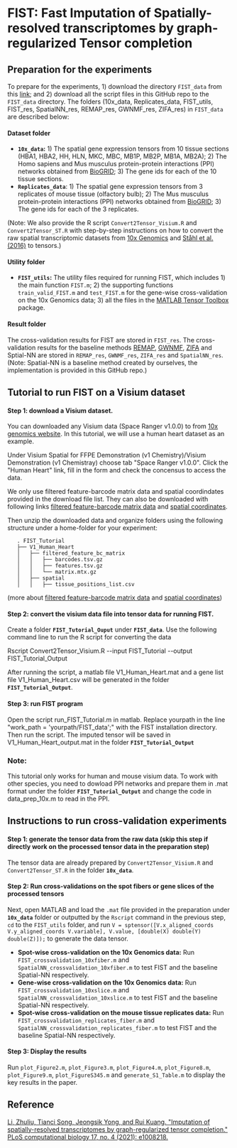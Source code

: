 # FIST: Fast Imputation of Spatially-resolved transcriptomes by graph-regularized Tensor completion

## Preparation for the experiments
To prepare for the experiments, 1) download the directory `FIST_data` from this [link](http://compbio.cs.umn.edu/FIST_package.tgz); and 2) download all the script files in this GitHub repo to the `FIST_data` directory.
The folders (10x_data, Replicates_data, FIST_utils, FIST_res, SpatialNN_res, REMAP_res, GWNMF_res, ZIFA_res) in `FIST_data` are described below:
#### Dataset folder
- **`10x_data`:** 1) The spatial gene expression tensors from 10 tissue sections (HBA1, HBA2, HH, HLN, MKC, MBC, MB1P, MB2P, MB1A, MB2A); 2) The Homo sapiens and Mus musculus protein-protein interactions (PPI) networks obtained from [BioGRID](https://thebiogrid.org/);  3) The gene ids for each of the 10 tissue sections. 
- **`Replicates_data`**: 1) The spatial gene expression tensors from 3 replicates of mouse tissue (olfactory bulb);  2) The Mus musculus protein-protein interactions (PPI) networks obtained from [BioGRID](https://thebiogrid.org/); 3) The gene ids for each of the 3 replicates.

(Note: We also provide the R script `Convert2Tensor_Visium.R` and `Convert2Tensor_ST.R` with step-by-step instructions on how to convert the raw spatial transcriptomic datasets from [10x Genomics](https://support.10xgenomics.com/spatial-gene-expression/datasets/) and [Ståhl et al. (2016)](https://www.spatialresearch.org/resources-published-datasets/doi-10-1126science-aaf2403/) to tensors.)
#### Utility folder
- **`FIST_utils`:** The utility files required for running FIST, which includes 1) the main function `FIST.m`; 2) the supporting functions `train_valid_FIST.m` and `test_FIST.m` for the gene-wise cross-validation on the 10x Genomics data; 3) all the files in the [MATLAB Tensor Toolbox](https://gitlab.com/tensors/tensor_toolbox) package.
#### Result folder
The cross-validation results for FIST are stored in `FIST_res`. The cross-validation results for the baseline methods [REMAP](https://github.com/hansaimlim/REMAP), [GWNMF](https://locus.siam.org/doi/pdf/10.1137/1.9781611972801.18), [ZIFA](https://github.com/epierson9/ZIFA) and Sptial-NN are stored in `REMAP_res`, `GWNMF_res`, `ZIFA_res` and `SpatialNN_res`. (Note: Spatial-NN is a baseline method created by ourselves, the implementation is provided in this GitHub repo.)

## Tutorial to run FIST on a Visium dataset
#### Step 1: download a Visium dataset.
You can downloaded any Visium data (Space Ranger v1.0.0) to from [10x genomics website](https://support.10xgenomics.com/spatial-gene-expression/datasets/).
In this tutorial, we will use a human heart dataset as an example. 

Under Visium Spatial for FFPE Demonstration (v1 Chemistry)/Visium Demonstration (v1 Chemistray) choose tab "Space Ranger v1.0.0". Click the "Human Heart" link, fill in the form and check the concensus to access the data. 

We only use filtered feature-barcode matrix data and spatial coordindates provided in the download file list. They can also be downloaded with following links [filtered feature-barcode matrix data](https://cf.10xgenomics.com/samples/spatial-exp/1.0.0/V1_Human_Heart/V1_Human_Heart_filtered_feature_bc_matrix.tar.gz) and [spatial coordinates](https://cf.10xgenomics.com/spatial-gene-expression/datasets/V1_Human_Heart/V1_Human_Heart_spatial.tar.gz). 

Then unzip the downloaded data and organize folders using the following structure under a home-folder for your experiment:

       . FIST_Tutorial
       ├── V1_Human_Heart
       │   ├── filtered_feature_bc_matrix
       │   │   ├── barcodes.tsv.gz
       │   │   ├── features.tsv.gz
       │   │   └── matrix.mtx.gz 
       │   ├── spatial
       │   │   ├── tissue_positions_list.csv

(more about [filtered feature-barcode matrix data](https://support.10xgenomics.com/spatial-gene-expression/software/pipelines/latest/output/matrices) and [spatial coordinates](https://support.10xgenomics.com/spatial-gene-expression/software/pipelines/latest/output/images))

#### Step 2: convert the visium data file into tensor data for running FIST.
Create a folder **`FIST_Tutorial_Ouput`** under **`FIST_data`**. Use the following command line to run the R script for converting the data

Rscript Convert2Tensor_Visium.R --input FIST_Tutorial --output FIST_Tutorial_Output

After running the script, a matlab file V1_Human_Heart.mat and a gene list file V1_Human_Heart.csv will be generated in the folder **`FIST_Tutorial_Output`**.

#### Step 3: run FIST program
Open the script run_FIST_Tutorial.m in matlab. Replace yourpath in the line "work_path = 'yourpath/FIST_data';" with the FIST installation directory. Then run the script. The imputed tensor will be saved in V1_Human_Heart_output.mat in the folder **`FIST_Tutorial_Output`**

### Note: 
This tutorial only works for human and mouse visium data. To work with other species, you need to dowload PPI networks and prepare them in .mat format under the folder **`FIST_Tutorial_Output`** and change the code in data_prep_10x.m to read in the PPI.

## Instructions to run cross-validation experiments
#### Step 1: generate the tensor data from the raw data (skip this step if directly work on the processed tensor data in the preparation step)
The tensor data are already prepared by `Convert2Tensor_Visium.R` and `Convert2Tensor_ST.R` in the folder **`10x_data`**. 

#### Step 2: Run cross-validations on the spot fibers or gene slices of the processed tensors
Next, open MATLAB and load the `.mat` file provided in the preparation under **`10x_data`** folder or outputted by the `Rscript` command in the previous step, `cd` to the `FIST_utils` folder, and run `V = sptensor([V.x_aligned_coords V.y_aligned_coords V.variable], V.value, [double(X) double(Y) double(Z)]);` to generate the data tensor.

- **Spot-wise cross-validation on the 10x Genomics data:**  Run `FIST_crossvalidation_10xfiber.m` and `SpatialNN_crossvalidation_10xfiber.m` to test FIST and the baseline Spatial-NN respectively.
- **Gene-wise cross-validation on the 10x Genomics data:**  Run `FIST_crossvalidation_10xslice.m` and `SpatialNN_crossvalidation_10xslice.m` to test FIST and the baseline Spatial-NN respectively. 
- **Spot-wise cross-validation on the mouse tissue replicates data:**  Run `FIST_crossvalidation_replicates_fiber.m` and `SpatialNN_crossvalidation_replicates_fiber.m` to test FIST and the baseline Spatial-NN respectively.

#### Step 3: Display the results
Run `plot_Figure2.m`, `plot_Figure3.m`, `plot_Figure4.m`, `plot_Figure8.m`, `plot_Figure9.m`, `plot_FigureS345.m` and `generate_S1_Table.m` to display the key results in the paper.


## Reference
[Li, Zhuliu, Tianci Song, Jeongsik Yong, and Rui Kuang. "Imputation of spatially-resolved transcriptomes by graph-regularized tensor completion." PLoS computational biology 17, no. 4 (2021): e1008218.](https://journals.plos.org/ploscompbiol/article?id=10.1371/journal.pcbi.1008218)


